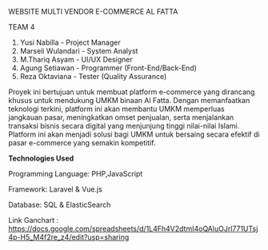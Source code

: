 WEBSITE MULTI VENDOR E-COMMERCE AL FATTA

TEAM 4 

1. Yusi Nabilla - Project Manager  
2. Marseli Wulandari - System Analyst  
3. M.Thariq Asyam - UI/UX Designer  
4. Agung Setiawan - Programmer (Front-End/Back-End)  
5. Reza Oktaviana - Tester (Quality Assurance)  

Proyek ini bertujuan untuk membuat platform e-commerce yang dirancang khusus untuk mendukung UMKM binaan Al Fatta. Dengan memanfaatkan teknologi terkini, platform ini akan membantu UMKM memperluas jangkauan pasar, meningkatkan omset penjualan, serta menjalankan transaksi bisnis secara digital yang menjunjung tinggi nilai-nilai Islami. Platform ini akan menjadi solusi bagi UMKM untuk bersaing secara efektif di pasar e-commerce yang semakin kompetitif.

**Technologies Used**

Programming Language: PHP,JavaScript

Framework: Laravel & Vue.js

Database: SQL & ElasticSearch

Link Ganchart : https://docs.google.com/spreadsheets/d/1L4Fh4V2dtmI4oQAluOJrl771UTsj4p-H5_M4f2re_z4/edit?usp=sharing



